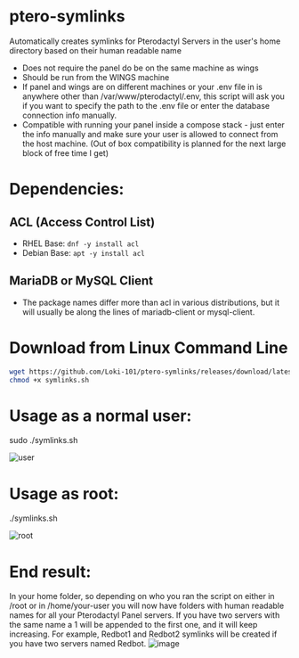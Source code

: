 # ptero-symlinks
Automatically creates symlinks for Pterodactyl Servers in the user's home directory based on their human readable name
- Does not require the panel do be on the same machine as wings
- Should be run from the WINGS machine
- If panel and wings are on different machines or your .env file in is anywhere other than /var/www/pterodactyl/.env, this script will ask you if you want to specify the path to the .env file or enter the database connection info manually.
- Compatible with running your panel inside a compose stack - just enter the info manually and make sure your user is allowed to connect from the host machine. (Out of box compatibility is planned for the next large block of free time I get)

# Dependencies:
## ACL (Access Control List)
- RHEL Base: `dnf -y install acl`
- Debian Base: `apt -y install acl`
## MariaDB or MySQL Client
- The package names differ more than acl in various distributions, but it will usually be along the lines of mariadb-client or mysql-client.

# Download from Linux Command Line
```bash
wget https://github.com/Loki-101/ptero-symlinks/releases/download/latest/symlinks.sh
chmod +x symlinks.sh
```

# Usage as a normal user:
sudo ./symlinks.sh

![user](https://github.com/Loki-101/ptero-symlinks/assets/59907407/517f0be6-4dc8-43c4-9136-fd44271c1613)

# Usage as root:
./symlinks.sh

![root](https://github.com/Loki-101/ptero-symlinks/assets/59907407/41f18113-4a9e-40bd-be95-0419cd4d9d2f)

# End result:
In your home folder, so depending on who you ran the script on either in /root or in /home/your-user you will now have folders with human readable names for all your Pterodactyl Panel servers. If you have two servers with the same name a 1 will be appended to the first one, and it will keep increasing. For example, Redbot1 and Redbot2 symlinks will be created if you have two servers named Redbot.
![image](https://github.com/Loki-101/ptero-symlinks/assets/59907407/79cbf8f7-a948-4bf2-a465-ff0882deccf2)

